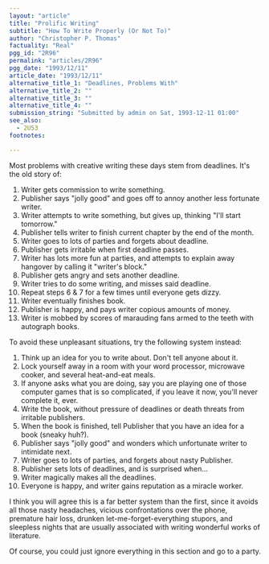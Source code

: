 ```yaml
---
layout: "article"
title: "Prolific Writing"
subtitle: "How To Write Properly (Or Not To)"
author: "Christopher P. Thomas"
factuality: "Real"
pgg_id: "2R96"
permalink: "articles/2R96"
pgg_date: "1993/12/11"
article_date: "1993/12/11"
alternative_title_1: "Deadlines, Problems With"
alternative_title_2: ""
alternative_title_3: ""
alternative_title_4: ""
submission_string: "Submitted by admin on Sat, 1993-12-11 01:00"
see_also:
  - 2U53
footnotes: 

---
```

<div>
<p>Most problems with creative writing these days stem from deadlines. It's the old story of:</p>
<ol>
<li value="1">Writer gets commission to write something.</li>
<li value="2">Publisher says "jolly good" and goes off to annoy another less fortunate writer.</li>
<li value="3">Writer attempts to write something, but gives up, thinking "I'll start tomorrow."</li>
<li value="4">Publisher tells writer to finish current chapter by the end of the month.</li>
<li value="5">Writer goes to lots of parties and forgets about deadline.</li>
<li value="6">Publisher gets irritable when first deadline passes.</li>
<li value="7">Writer has lots more fun at parties, and attempts to explain away hangover by calling it "writer's block."</li>
<li value="8">Publisher gets angry and sets another deadline.</li>
<li value="9">Writer tries to do some writing, and misses said deadline.</li>
<li value="10">Repeat steps 6 &amp; 7 for a few times until everyone gets dizzy.</li>
<li value="11">Writer eventually finishes book.</li>
<li value="12">Publisher is happy, and pays writer copious amounts of money.</li>
<li value="13">Writer is mobbed by scores of marauding fans armed to the teeth with autograph books.</li>
</ol>
<p>To avoid these unpleasant situations, try the following system instead:</p>
<ol>
<li value="1">Think up an idea for you to write about. Don't tell anyone about it.</li>
<li value="2">Lock yourself away in a room with your word processor, microwave cooker, and several heat-and-eat meals.</li>
<li value="3">If anyone asks what you are doing, say you are playing one of those computer games that is so complicated, if you leave it now, you'll never complete it, ever.</li>
<li value="4">Write the book, without pressure of deadlines or death threats from irritable publishers.</li>
<li value="5">When the book is finished, tell Publisher that you have an idea for a book (sneaky huh?).</li>
<li value="6">Publisher says "jolly good" and wonders which unfortunate writer to intimidate next.</li>
<li value="7">Writer goes to lots of parties, and forgets about nasty Publisher.</li>
<li value="8">Publisher sets lots of deadlines, and is surprised when...</li>
<li value="9">Writer magically makes all the deadlines.</li>
<li value="10">Everyone is happy, and writer gains reputation as a miracle worker.</li>
</ol>
<p>I think you will agree this is a far better system than the first, since it avoids all those nasty headaches, vicious confrontations over the phone, premature hair loss, drunken let-me-forget-everything stupors, and sleepless nights that are usually associated with writing wonderful works of literature.</p>
<p>Of course, you could just ignore everything in this section and go to a party.</p>
</div>
